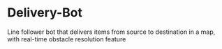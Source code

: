 # Delivery-Bot
Line follower bot that delivers items from source to destination in a map, with real-time obstacle resolution feature
